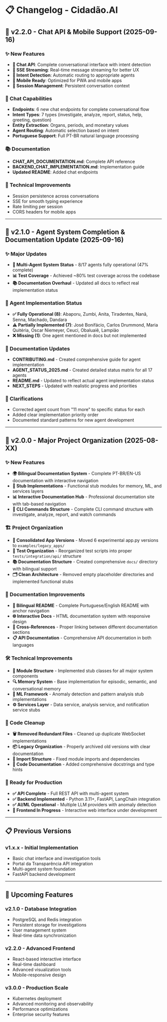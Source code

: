# 📋 Changelog - Cidadão.AI

## 🚀 v2.2.0 - Chat API & Mobile Support (2025-09-16)

### ✨ New Features
- **💬 Chat API**: Complete conversational interface with intent detection
- **🔄 SSE Streaming**: Real-time message streaming for better UX
- **🧠 Intent Detection**: Automatic routing to appropriate agents
- **📱 Mobile Ready**: Optimized for PWA and mobile apps
- **🎯 Session Management**: Persistent conversation context

### 🤖 Chat Capabilities
- **Endpoints**: 6 new chat endpoints for complete conversational flow
- **Intent Types**: 7 types (investigate, analyze, report, status, help, greeting, question)
- **Entity Extraction**: Organs, periods, and monetary values
- **Agent Routing**: Automatic selection based on intent
- **Portuguese Support**: Full PT-BR natural language processing

### 📚 Documentation
- **CHAT_API_DOCUMENTATION.md**: Complete API reference
- **BACKEND_CHAT_IMPLEMENTATION.md**: Implementation guide
- **Updated README**: Added chat endpoints

### 🔧 Technical Improvements
- Session persistence across conversations
- SSE for smooth typing experience
- Rate limiting per session
- CORS headers for mobile apps

---

## 🚀 v2.1.0 - Agent System Completion & Documentation Update (2025-09-16)

### ✨ Major Updates
- **🤖 Multi-Agent System Status** - 8/17 agents fully operational (47% complete)
- **📊 Test Coverage** - Achieved ~80% test coverage across the codebase
- **📚 Documentation Overhaul** - Updated all docs to reflect real implementation status

### 🤖 Agent Implementation Status
- **✅ Fully Operational (8)**: Abaporu, Zumbi, Anita, Tiradentes, Nanã, Senna, Machado, Dandara
- **⚠️ Partially Implemented (7)**: José Bonifácio, Carlos Drummond, Maria Quitéria, Oscar Niemeyer, Ceuci, Obaluaiê, Lampião
- **❌ Missing (1)**: One agent mentioned in docs but not implemented

### 📖 Documentation Updates
- **CONTRIBUTING.md** - Created comprehensive guide for agent implementation
- **AGENT_STATUS_2025.md** - Created detailed status matrix for all 17 agents
- **README.md** - Updated to reflect actual agent implementation status
- **NEXT_STEPS** - Updated with realistic progress and priorities

### 🎯 Clarifications
- Corrected agent count from "11 more" to specific status for each
- Added clear implementation priority order
- Documented standard patterns for new agent development

---

## 🚀 v2.0.0 - Major Project Organization (2025-08-XX)

### ✨ New Features
- **🌍 Bilingual Documentation System** - Complete PT-BR/EN-US documentation with interactive navigation
- **🧠 Stub Implementations** - Functional stub modules for memory, ML, and services layers
- **📊 Interactive Documentation Hub** - Professional documentation site with tab-based navigation
- **🔧 CLI Commands Structure** - Complete CLI command structure with investigate, analyze, report, and watch commands

### 🏗️ Project Organization
- **📁 Consolidated App Versions** - Moved 6 experimental app.py versions to `examples/legacy_apps/`
- **🧪 Test Organization** - Reorganized test scripts into proper `tests/integration/api/` structure
- **📚 Documentation Structure** - Created comprehensive `docs/` directory with bilingual support
- **🗂️ Clean Architecture** - Removed empty placeholder directories and implemented functional stubs

### 📖 Documentation Improvements
- **📄 Bilingual README** - Complete Portuguese/English README with anchor navigation
- **🌐 Interactive Docs** - HTML documentation system with responsive design
- **🔗 Cross-References** - Proper linking between different documentation sections
- **📋 API Documentation** - Comprehensive API documentation in both languages

### 🛠️ Technical Improvements
- **🧩 Module Structure** - Implemented stub classes for all major system components
- **🔍 Memory System** - Base implementation for episodic, semantic, and conversational memory
- **🤖 ML Framework** - Anomaly detection and pattern analysis stub implementations
- **⚙️ Services Layer** - Data service, analysis service, and notification service stubs

### 🧹 Code Cleanup
- **🗑️ Removed Redundant Files** - Cleaned up duplicate WebSocket implementations
- **📦 Legacy Organization** - Properly archived old versions with clear documentation
- **🔧 Import Structure** - Fixed module imports and dependencies
- **📝 Code Documentation** - Added comprehensive docstrings and type hints

### 🎯 Ready for Production
- **✅ API Complete** - Full REST API with multi-agent system
- **✅ Backend Implemented** - Python 3.11+, FastAPI, LangChain integration
- **✅ AI/ML Operational** - Multiple LLM providers with anomaly detection
- **🔄 Frontend In Progress** - Interactive web interface under development

---

## 📋 Previous Versions

### v1.x.x - Initial Implementation
- Basic chat interface and investigation tools
- Portal da Transparência API integration
- Multi-agent system foundation
- FastAPI backend development

---

## 🔮 Upcoming Features

### v2.1.0 - Database Integration
- PostgreSQL and Redis integration
- Persistent storage for investigations
- User management system
- Real-time data synchronization

### v2.2.0 - Advanced Frontend
- React-based interactive interface
- Real-time dashboard
- Advanced visualization tools
- Mobile-responsive design

### v3.0.0 - Production Scale
- Kubernetes deployment
- Advanced monitoring and observability
- Performance optimizations
- Enterprise security features
